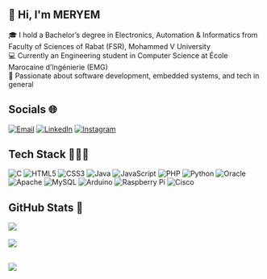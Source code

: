 ## 💫 Hi, I'm MERYEM ​​<br>
🎓 I hold a Bachelor’s degree in Electronics, Automation & Informatics from Faculty of Sciences of Rabat (FSR), Mohammed V University <br>💻 Currently an Engineering student in Computer Science at École Marocaine d’Ingénierie (EMG) <br>🧠 Passionate about software development, embedded systems, and tech in general

##  Socials 🌐
[![Email](https://img.shields.io/badge/Email-D14836?logo=gmail&logoColor=white)](mailto:meryemlabyad239@gmail.com)
[![LinkedIn](https://img.shields.io/badge/LinkedIn-%230077B5.svg?logo=linkedin&logoColor=white)](https://linkedin.com/in/meryem-labyad)
[![Instagram](https://img.shields.io/badge/Instagram-%23E4405F.svg?logo=Instagram&logoColor=white)](https://instagram.com/labyad_meryem) 

## Tech Stack 👩🏻‍💻
![C](https://img.shields.io/badge/c-%2300599C.svg?style=for-the-badge&logo=c&logoColor=white) 
![HTML5](https://img.shields.io/badge/html5-%23E34F26.svg?style=for-the-badge&logo=html5&logoColor=white) 
![CSS3](https://img.shields.io/badge/css3-%231572B6.svg?style=for-the-badge&logo=css3&logoColor=white) 
![Java](https://img.shields.io/badge/java-%23ED8B00.svg?style=for-the-badge&logo=openjdk&logoColor=white) 
![JavaScript](https://img.shields.io/badge/javascript-%23323330.svg?style=for-the-badge&logo=javascript&logoColor=%23F7DF1E) 
![PHP](https://img.shields.io/badge/php-%23777BB4.svg?style=for-the-badge&logo=php&logoColor=white) 
![Python](https://img.shields.io/badge/python-3670A0?style=for-the-badge&logo=python&logoColor=ffdd54) 
![Oracle](https://img.shields.io/badge/Oracle-F80000?style=for-the-badge&logo=oracle&logoColor=white) 
![Apache](https://img.shields.io/badge/apache-%23D42029.svg?style=for-the-badge&logo=apache&logoColor=white) 
![MySQL](https://img.shields.io/badge/mysql-4479A1.svg?style=for-the-badge&logo=mysql&logoColor=white) 
![Arduino](https://img.shields.io/badge/-Arduino-00979D?style=for-the-badge&logo=Arduino&logoColor=white) 
![Raspberry Pi](https://img.shields.io/badge/-Raspberry_Pi-C51A4A?style=for-the-badge&logo=Raspberry-Pi) 
![Cisco](https://img.shields.io/badge/cisco-%23049fd9.svg?style=for-the-badge&logo=cisco&logoColor=black)

## GitHub Stats 🎀
![](https://nirzak-streak-stats.vercel.app/?user=MERYEM-LABYAD&theme=radical&hide_border=true)<br/><br/>
![](https://github-readme-stats.vercel.app/api?username=MERYEM-LABYAD&theme=radical&hide_border=true&include_all_commits=true&count_private=true)<br/><br/>

![](https://quotes-github-readme.vercel.app/api?type=horizontal&theme=radical)




